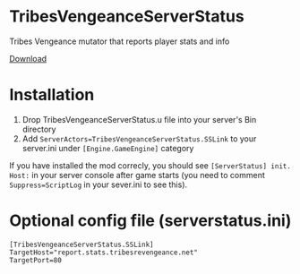 TribesVengeanceServerStatus
===========================

Tribes Vengeance mutator that reports player stats and info

[Download](https://github.com/jkelin/TribesVengeanceServerStatus/releases)

Installation
============

1. Drop TribesVengeanceServerStatus.u file into your server's Bin directory
2. Add `ServerActors=TribesVengeanceServerStatus.SSLink` to your server.ini under `[Engine.GameEngine]` category

If you have installed the mod correcly, you should see `[ServerStatus] init. Host:` in your server console after game starts (you need to comment `Suppress=ScriptLog` in your sever.ini to see this).

Optional config file (serverstatus.ini)
==============================
```
[TribesVengeanceServerStatus.SSLink]
TargetHost="report.stats.tribesrevengeance.net"
TargetPort=80
```

